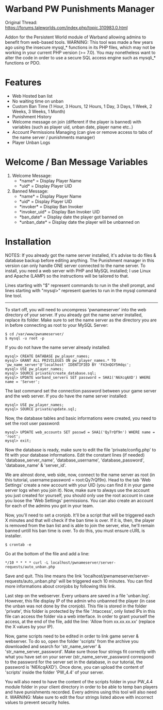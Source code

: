 # Warband PW Punishments Manager
Original Thread: https://forums.taleworlds.com/index.php/topic,310983.0.html

Addon for the Persistent World module of Warband allowing admins to benefit from web-based tools.
WARNING: This tool was made a few years ago using the insecure mysql_* functions in its PHP files, which may not be working in your current PHP version (>= 7.0). You may nonetheless want to alter the code in order to use a secure SQL access engine such as mysqli_* functions or PDO.

# Features
* Web Hosted ban list
* No waiting time on unban
* Custom Ban Time (1 Hour, 3 Hours, 12 Hours, 1 Day, 3 Days, 1 Week, 2 Weeks, 3 Weeks, 1 Month)
* Punishment History
* Welcome message on join (different if the player is banned) with variables (such as player uid, unban date, player name etc..)
* Account Permissions Managing (can give or remove access to tabs of the name server / punishments manager)
* Player Unban Logs

# Welcome / Ban Message Variables
1. Welcome Message:
	* \*name\* = Display Player Name
	* \*uid\* = Display Player UID
2. Banned Message:
	* \*name\* = Display Player Name
	* \*uid\* = Display Player UID
	* \*invoker\* = Display Ban Invoker
	* \*invoker_uid\* = Display Ban Invoker UID
	* \*ban_date\* = Display date the player got banned on
	* \*unban_date\* = Display date the player will be unbanned on

# Installation
NOTES: If you already got the name server installed, it's advise to do files & database backup before editing anything. The Punishment manager in this version can only handle ONE server connected to the name server.
To install, you need a web server with PHP and MySQL installed; I use Linux and Apache (LAMP) so the instructions will be tailored to that.

Lines starting with "$" represent commands to run in the shell prompt, and lines starting with "mysql>" represent queries to run in the mysql command line tool.

------------------------

To start off, you will need to uncompress 'pwnameserver' into the web directory of your server. 
If you already got the name server installed, replace its folder. Make sure to set the name server as the directory you are in before connecting as root to your MySQL Server:

`$ cd /var/www/pwnameserver/`  
`$ mysql -u root -p`

If you do not have the name server already installed:

`mysql> CREATE DATABASE pw_player_names;`  
`mysql> GRANT ALL PRIVILEGES ON pw_player_names.* TO 'pw_name_server'@'localhost' IDENTIFIED BY 'FX3nQGY5Hdqc';`  
`mysql> USE pw_player_names;`  
`mysql> SOURCE private/create_database.sql;`  
`mysql> UPDATE warband_servers SET password = SHA1('N6XcqAXD') WHERE name = 'Server';`  

The last command set the connection password between your game server and the web server.
If you do have the name server installed:

`mysql> USE pw_player_names;`  
`mysql> SOURCE private/update.sql;`  

Now, the database tables and basic informations were created, you need to set the root user password:

`mysql> UPDATE web_accounts SET passwd = SHA1('Qy7rQf9n') WHERE name = 'root';`  
`mysql> exit;`  

Now the database is ready, make sure to edit the file 'private/config.php' to fit with your database informations.
Edit the constant lines (if needed) 'database_server_name', 'database_username', 'database_password', 'database_name' & 'server_id'.

We are almost done, web side, now, connect to the name server as root (in this tutorial, username:password = root:Qy7rQf9n).
Head to the tab 'Web Settings' create a new account with your UID (you can find it in your game server logs when you join it).
Now, make sure to always use the account you just created for yourself, you should only use the root account in case you loose the 'Web Settings' permissions.
You can also create an account for each of the admins you got in your team.

Now, you'll need to set a cronjob. It'll be a script that will be triggered each X minutes and that will check if the ban time is over. 
If it is, then, the player is removed from the ban list and is able to join the server, else, he'll remain banned untill his ban time is over. To do this, you must ensure cURL is installer.

`$ crontab -e`  

Go at the bottom of the file and add a line:

`*/10 * * * * curl -L localhost/pwnameserver/server-requests/auto_unban.php`  

Save and quit. This line means the link 'localhost/pwnameserver/server-requests/auto_unban.php' will be triggered each 10 minutes. 
You can find more informations about cronjobs by following this link.

Last step on the webserver. Every unbans are saved in a file 'unban.log'. 
However, this file display IP of the admin who unbanned the player (in case the unban was not done by the cronjob). 
This file is stored in the folder 'private', this folder is protected by the file '.htaccess', only listed IPs in this file can access the folder via a web interface. 
In order to grant yourself the access, at the end of the file, add the line: 'Allow from xx.xx.xx.xx' (replace the X values by your IP).

Now, game scripts need to be edited in order to link game server & webserver. 
To do so, open the folder 'scripts' from the archive you downloaded and search for 'str_name_server' & 'str_name_server_password'.
Make sure those four strings fit correctly with what you have set on your server (str_name_server_password correspond to the password for the server set in the database, 
in our tutorial, the password is 'N6XcqAXD'). Once done, you can upload the content of 'scripts' inside the folder 'PW_4.4' of your server.

You will also need to have the content of the scripts folder in your PW_4.4 module folder in your client directory in order to be able to temp ban players and have punishments recorded. 
Every admins using this tool will also need it. WARNING: Make sure to edit the four strings listed above with incorrect values to prevent security holes.
